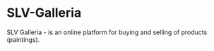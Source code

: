 # SLV-Galleria
SLV Galleria - is an online platform for buying and selling of products (paintings).
